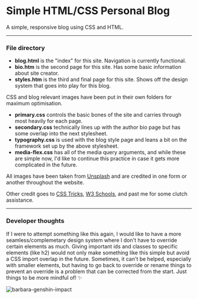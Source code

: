 # Simple HTML/CSS Personal Blog

A simple, responsive blog using CSS and HTML.

---

### File directory

- **blog.html** is the "index" for this site. Navigation is currently functional.
- **bio.htm** is the second page for this site. Has some basic information about site creator.
- **styles.htm** is the third and final page for this site. Shows off the design system that goes into play for this blog.

CSS and blog relevant images have been put in their own folders for maximum optimisation.

- **primary.css** controls the basic bones of the site and carries through most heavily for each page.
- **secondary.css** technically lines up with the author bio page but has some overlap into the next stylesheet.
- **typography.css** is used with the blog style page and leans a bit on the framework set up by the above stylesheet.
- **media-flex.css** has all of the media query arguments, and while these are simple now, I'd like to continue this practice in case it gets more complicated in the future.

All images have been taken from [Unsplash](https://unsplash.com/) and are credited in one form or another throughout the website.

Other credit goes to [CSS Tricks](https://css-tricks.com/guides/), [W3 Schools](https://www.w3schools.com/), and past me for some clutch assistance.

---

### Developer thoughts 

If I were to attempt something like this again, I would like to have a more seamless/complemetary design system where I don't have to override certain elements as much. Giving important ids and classes to specific elements (like h2) would not only make something like this simple but avoid a CSS import overlap in the future. Sometimes, it can't be helped, especially with smaller elements, but having to go back to override or rename things to prevent an override is a problem that can be corrected from the start. Just things to be more mindful of! :sparkles:

![barbara-genshin-impact](https://user-images.githubusercontent.com/105172003/167312490-62907e86-9982-4e49-afbe-fa9a925f63db.gif)

